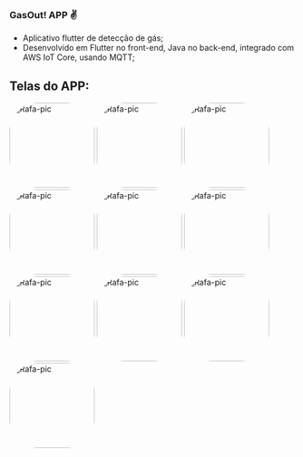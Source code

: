 ### GasOut! APP ✌

- Aplicativo flutter de detecção de gás;
- Desenvolvido em Flutter no front-end, Java no back-end, integrado com AWS IoT Core, usando MQTT;

##

## Telas do APP:
<div> 
 <img alt="Rafa-pic" height="150" style="border-radius:50px;" src="https://cdn.discordapp.com/attachments/993990851028078753/993992668147367936/splash.jpeg">
 <img alt="Rafa-pic" height="150" style="border-radius:50px;" src="https://cdn.discordapp.com/attachments/993990851028078753/993992668386443274/login.jpeg">
 <img alt="Rafa-pic" height="150" style="border-radius:50px;" src="https://cdn.discordapp.com/attachments/993990851028078753/993992668285784195/codigo.jpeg">
 <img alt="Rafa-pic" height="150" style="border-radius:50px;" src="https://cdn.discordapp.com/attachments/993990851028078753/993992668453552291/cadastro.jpeg">
 <img alt="Rafa-pic" height="150" style="border-radius:50px;" src="https://cdn.discordapp.com/attachments/993990851028078753/993992668365476020/menu.jpeg">
 <img alt="Rafa-pic" height="150" style="border-radius:50px;" src="https://cdn.discordapp.com/attachments/993990851028078753/993992668524847235/home.jpeg">
 <img alt="Rafa-pic" height="150" style="border-radius:50px;" src="https://cdn.discordapp.com/attachments/993990851028078753/993992668768108685/notificacao.jpeg">
 <img alt="Rafa-pic" height="150" style="border-radius:50px;" src="https://cdn.discordapp.com/attachments/993990851028078753/993992668902334554/detalhes.jpeg">
 <img alt="Rafa-pic" height="150" style="border-radius:50px;" src="https://cdn.discordapp.com/attachments/993990851028078753/993992668268986478/notificacoes.jpeg">
 <img alt="Rafa-pic" height="150" style="border-radius:50px;" src="https://cdn.discordapp.com/attachments/993990851028078753/993992670781390968/wpp.jpeg">
</div>
